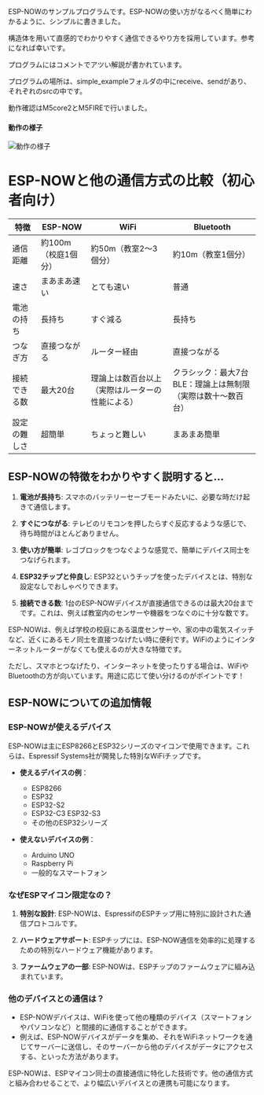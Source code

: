 ESP-NOWのサンプルプログラムです。ESP-NOWの使い方がなるべく簡単にわかるように、シンプルに書きました。

構造体を用いて直感的でわかりやすく通信できるやり方を採用しています。参考になれば幸いです。

プログラムにはコメントでアツい解説が書かれています。

プログラムの場所は、simple_exampleフォルダの中にreceive、sendがあり、それぞれのsrcの中です。

動作確認はM5core2とM5FIREで行いました。

#### 動作の様子
![動作の様子](images/demo.gif)

# ESP-NOWと他の通信方式の比較（初心者向け）

| 特徴 | ESP-NOW | WiFi | Bluetooth |
|------|---------|------|-----------|
| 通信距離 | 約100m（校庭1個分） | 約50m（教室2〜3個分） | 約10m（教室1個分） |
| 速さ | まあまあ速い | とても速い | 普通 |
| 電池の持ち | 長持ち | すぐ減る | 長持ち |
| つなぎ方 | 直接つながる | ルーター経由 | 直接つながる |
| 接続できる数 | 最大20台 | 理論上は数百台以上（実際はルーターの性能による） | クラシック：最大7台<br>BLE：理論上は無制限（実際は数十〜数百台） |
| 設定の難しさ | 超簡単 | ちょっと難しい | まあまあ簡単 |

## ESP-NOWの特徴をわかりやすく説明すると…

1. **電池が長持ち**: スマホのバッテリーセーブモードみたいに、必要な時だけ起きて通信します。

2. **すぐにつながる**: テレビのリモコンを押したらすぐ反応するような感じで、待ち時間がほとんどありません。

3. **使い方が簡単**: レゴブロックをつなぐような感覚で、簡単にデバイス同士をつなげられます。

4. **ESP32チップと仲良し**: ESP32というチップを使ったデバイスとは、特別な設定なしでおしゃべりできます。

5. **接続できる数**: 1台のESP-NOWデバイスが直接通信できるのは最大20台までです。これは、例えば教室内のセンサーや機器をつなぐのに十分な数です。

ESP-NOWは、例えば学校の校庭にある温度センサーや、家の中の電気スイッチなど、近くにあるモノ同士を直接つなげたい時に便利です。WiFiのようにインターネットルーターがなくても使えるのが大きな特徴です。

ただし、スマホとつなげたり、インターネットを使ったりする場合は、WiFiやBluetoothの方が向いています。用途に応じて使い分けるのがポイントです！

## ESP-NOWについての追加情報

### ESP-NOWが使えるデバイス

ESP-NOWは主にESP8266とESP32シリーズのマイコンで使用できます。これらは、Espressif Systems社が開発した特別なWiFiチップです。

- **使えるデバイスの例**：
  - ESP8266
  - ESP32
  - ESP32-S2
  - ESP32-C3
    ESP32-S3
  - その他のESP32シリーズ

- **使えないデバイスの例**：
  - Arduino UNO
  - Raspberry Pi
  - 一般的なスマートフォン

### なぜESPマイコン限定なの？

1. **特別な設計**: ESP-NOWは、EspressifのESPチップ用に特別に設計された通信プロトコルです。

2. **ハードウェアサポート**: ESPチップには、ESP-NOW通信を効率的に処理するための特別なハードウェア機能があります。

3. **ファームウェアの一部**: ESP-NOWは、ESPチップのファームウェアに組み込まれています。

### 他のデバイスとの通信は？

- ESP-NOWデバイスは、WiFiを使って他の種類のデバイス（スマートフォンやパソコンなど）と間接的に通信することができます。
- 例えば、ESP-NOWデバイスがデータを集め、それをWiFiネットワークを通じてサーバーに送信し、そのサーバーから他のデバイスがデータにアクセスする、といった方法があります。

ESP-NOWは、ESPマイコン同士の直接通信に特化した技術です。他の通信方式と組み合わせることで、より幅広いデバイスとの連携も可能になります。

<!-- 
# ※説明文は現在工事中※

# ESP-NOW 簡単な例 / ESP-NOW Simple Example
### An explanation in English is provided after the Japanese explanation.(英語の説明文は日本語説明文の後に書かれています。)

## ESP-NOWとは？
ESP-NOWとは、ESPマイコンなら使用可能な、低遅延無線通信の規格です。wifiやbluetoothと比べると、以下のような特徴があります。

今回は、誰でも使い方が理解できるよう、なるべくシンプルな例を用意しました。
直感的なイメージ図
（ESP-NOWを使うことによって、ESPマイコン間で共有できます。送信側・受信側で同じ構造体を使い、その構造体変数を送受信することで、同じ変数名でデータをやり取りすることができます。）

#### 動作の様子 (Click M5Atom to Update M5Core2 Value)
![動作の様子](images/demo.gif)

### 処理の流れ　概要図 -->

<!-- 
## 日本語

### 概要
ESP-NOWを使う初心者向けの簡単な例です。複雑な機能は省いて、まずは基本的な通信を動かすことに焦点を当てています。

### 特徴
#### デバイスの役割
- 送信側: m5AtomS3Lite
- 受信側: m5core2

#### ESP-NOWの主要設定
ESP-NOWを使用するには、以下の設定が必要です：
1. 使用するWiFiチャンネルの設定
2. 送信側で、送信先（受信側）のMACアドレスを追加

このサンプルでは、上記の基本的な設定方法と、ESP-NOWを使用したシンプルな通信の実装方法を示しています。

### 使用手順
1. それぞれのプログラムをm5AtomS3Lite（送信側）とm5core2（受信側）に書き込みます。
2. 両方のデバイスを実行します。
3. m5Atomのボタンを押します。
4. m5Atomのボタンを押すたびに、ボタンを押した回数がESP-NOWによって通信され、m5core2に表示されます。

この簡単なデモンストレーションは、2つのデバイス間のESP-NOW通信の基本的な機能を示しています。



## English

### Overview
A beginner-friendly example of using ESP-NOW. This project focuses on getting basic communication working without complex features.

### Features
#### Device Roles
- Transmitter: m5AtomS3Lite
- Receiver: m5core2

#### Key ESP-NOW Settings
To use ESP-NOW, the following settings are necessary:
1. Configure the WiFi channel to be used
2. Add the MAC address of the intended receiver on the transmitter side

This sample demonstrates how to implement these basic settings and achieve simple communication using ESP-NOW.

### Usage Instructions
1. Flash the respective programs to the m5AtomS3Lite (transmitter) and m5core2 (receiver).
2. Run both devices.
3. Press the button on the m5Atom.
4. Each time you press the button on the m5Atom, the number of button presses will be communicated via ESP-NOW and displayed on the m5core2.

This simple demonstration showcases the basic functionality of ESP-NOW communication between two devices. -->
